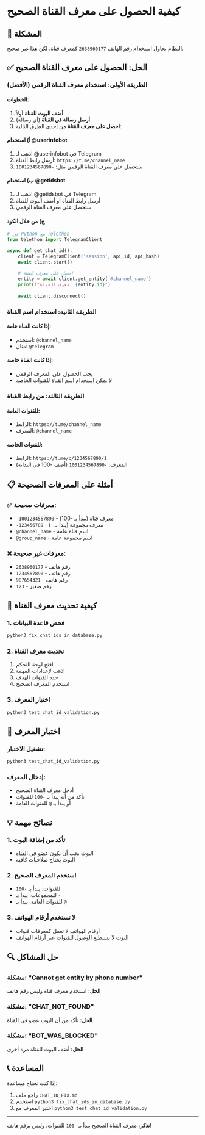 # كيفية الحصول على معرف القناة الصحيح

## 🚨 المشكلة
النظام يحاول استخدام رقم الهاتف `2638960177` كمعرف قناة، لكن هذا غير صحيح.

## ✅ الحل: الحصول على معرف القناة الصحيح

### الطريقة الأولى: استخدام معرف القناة الرقمي (الأفضل)

#### الخطوات:
1. **أضف البوت للقناة** أولاً
2. **أرسل رسالة في القناة** (أي رسالة)
3. **احصل على معرف القناة** من إحدى الطرق التالية:

#### أ) استخدام @userinfobot
1. اذهب لـ @userinfobot في Telegram
2. أرسل رابط القناة: `https://t.me/channel_name`
3. ستحصل على معرف القناة الرقمي مثل: `-1001234567890`

#### ب) استخدام @getidsbot
1. اذهب لـ @getidsbot في Telegram
2. أرسل رابط القناة أو أضف البوت للقناة
3. ستحصل على معرف القناة الرقمي

#### ج) من خلال الكود
```python
# في Python مع Telethon
from telethon import TelegramClient

async def get_chat_id():
    client = TelegramClient('session', api_id, api_hash)
    await client.start()
    
    # احصل على معرف القناة
    entity = await client.get_entity('@channel_name')
    print(f"معرف القناة: {entity.id}")
    
    await client.disconnect()
```

### الطريقة الثانية: استخدام اسم القناة

#### إذا كانت القناة عامة:
- استخدم: `@channel_name`
- مثال: `@telegram`

#### إذا كانت القناة خاصة:
- يجب الحصول على المعرف الرقمي
- لا يمكن استخدام اسم القناة للقنوات الخاصة

### الطريقة الثالثة: من رابط القناة

#### للقنوات العامة:
- الرابط: `https://t.me/channel_name`
- المعرف: `@channel_name`

#### للقنوات الخاصة:
- الرابط: `https://t.me/c/1234567890/1`
- المعرف: `-1001234567890` (أضف -100 في البداية)

## 📋 أمثلة على المعرفات الصحيحة

### ✅ معرفات صحيحة:
- `-1001234567890` - معرف قناة (يبدأ بـ -100)
- `-123456789` - معرف مجموعة (يبدأ بـ -)
- `@channel_name` - اسم قناة عامة
- `@group_name` - اسم مجموعة عامة

### ❌ معرفات غير صحيحة:
- `2638960177` - رقم هاتف
- `1234567890` - رقم هاتف
- `987654321` - رقم هاتف
- `123` - رقم صغير

## 🔧 كيفية تحديث معرف القناة

### 1. فحص قاعدة البيانات
```bash
python3 fix_chat_ids_in_database.py
```

### 2. تحديث معرف القناة
1. افتح لوحة التحكم
2. اذهب لإعدادات المهمة
3. حدد القنوات الهدف
4. استخدم المعرف الصحيح

### 3. اختبار المعرف
```bash
python3 test_chat_id_validation.py
```

## 🧪 اختبار المعرف

### تشغيل الاختبار:
```bash
python3 test_chat_id_validation.py
```

### إدخال المعرف:
- أدخل معرف القناة الصحيح
- تأكد من أنه يبدأ بـ `-100` للقنوات
- أو يبدأ بـ `@` للقنوات العامة

## 💡 نصائح مهمة

### 1. تأكد من إضافة البوت
- البوت يجب أن يكون عضو في القناة
- البوت يحتاج صلاحيات كافية

### 2. استخدم المعرف الصحيح
- للقنوات: يبدأ بـ `-100`
- للمجموعات: يبدأ بـ `-`
- للقنوات العامة: يبدأ بـ `@`

### 3. لا تستخدم أرقام الهواتف
- أرقام الهواتف لا تعمل كمعرفات قنوات
- البوت لا يستطيع الوصول للقنوات عبر أرقام الهواتف

## 🔍 حل المشاكل

### مشكلة: "Cannot get entity by phone number"
**الحل:** استخدم معرف قناة وليس رقم هاتف

### مشكلة: "CHAT_NOT_FOUND"
**الحل:** تأكد من أن البوت عضو في القناة

### مشكلة: "BOT_WAS_BLOCKED"
**الحل:** أضف البوت للقناة مرة أخرى

## 📞 المساعدة

إذا كنت تحتاج مساعدة:
1. راجع ملف `CHAT_ID_FIX.md`
2. استخدم `python3 fix_chat_ids_in_database.py`
3. اختبر المعرف مع `python3 test_chat_id_validation.py`

---

**تذكر:** معرف القناة الصحيح يبدأ بـ `-100` للقنوات، وليس برقم هاتف!